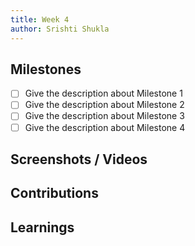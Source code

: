 ```yaml
---
title: Week 4
author: Srishti Shukla
---
```


## Milestones
- [ ] Give the description about Milestone 1
- [ ] Give the description about Milestone 2
- [ ] Give the description about Milestone 3
- [ ] Give the description about Milestone 4

## Screenshots / Videos 

## Contributions

## Learnings